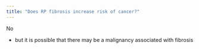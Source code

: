 ```yaml
---
title: "Does RP fibrosis increase risk of cancer?"
---
```

No
- but it is possible that there may be a malignancy associated with fibrosis

